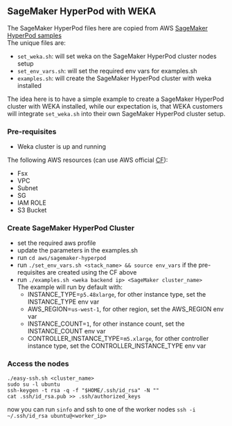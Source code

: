 ## SageMaker HyperPod with WEKA
The SageMaker HyperPod files here are copied from AWS [SageMaker HyperPod samples](https://github.com/aws-samples/awsome-distributed-training/tree/main/1.architectures/5.sagemaker-hyperpod)
<br>The unique files are:
- `set_weka.sh`: will set weka on the SageMaker HyperPod cluster nodes setup
- `set_env_vars.sh`: will set the required env vars for examples.sh
- `examples.sh`: will create the SageMaker HyperPod cluster with weka installed

The idea here is to have a simple example to create a SageMaker HyperPod cluster with WEKA installed, while our expectation
is, that WEKA customers will integrate `set_weka.sh` into their own SageMaker HyperPod cluster setup.

### Pre-requisites
- Weka cluster is up and running

The following AWS resources (can use AWS official [CF](https://catalog.workshops.aws/sagemaker-hyperpod/en-US/00-setup/02-own-account)):
- Fsx
- VPC
- Subnet
- SG
- IAM ROLE
- S3 Bucket

### Create SageMaker HyperPod Cluster
- set the required aws profile
- update the parameters in the examples.sh
- run `cd aws/sagemaker-hyperpod`
- run `./set_env_vars.sh <stack_name> && source env_vars` if the pre-requisites are created using the CF above
- run `./examples.sh <weka backend ip> <SageMaker cluster_name>`
<br>The example will run by default with:
  - INSTANCE_TYPE=`p5.48xlarge`, for other instance type, set the INSTANCE_TYPE env var
  - AWS_REGION=`us-west-1`, for other region, set the AWS_REGION env var
  - INSTANCE_COUNT=`1`, for other instance count, set the INSTANCE_COUNT env var
  - CONTROLLER_INSTANCE_TYPE=`m5.xlarge`, for other controller instance type, set the CONTROLLER_INSTANCE_TYPE env var

### Access the nodes
```shell
./easy-ssh.sh <cluster_name>
sudo su -l ubuntu
ssh-keygen -t rsa -q -f "$HOME/.ssh/id_rsa" -N ""
cat .ssh/id_rsa.pub >> .ssh/authorized_keys
```
now you can run `sinfo` and ssh to one of the worker nodes
`ssh -i ~/.ssh/id_rsa ubuntu@<worker_ip>`
